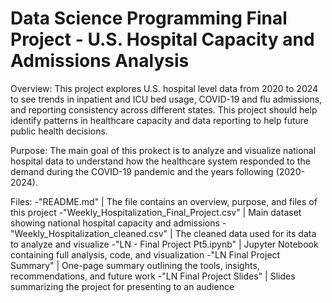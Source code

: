 # Data Science Programming Final Project - U.S. Hospital Capacity and Admissions Analysis

Overview:
This project explores U.S. hospital level data from 2020 to 2024 to see trends in inpatient and ICU bed usage, COVID-19 and flu admissions, and reporting consistency across different states. This project should help identify patterns in healthcare capacity and data reporting to help future public health decisions.

Purpose: 
The main goal of this prokect is to analyze and visualize national hospital data to understand how the healthcare system responded to the demand during the COVID-19 pandemic and the years following (2020-2024).

Files:
-"README.md" | The file contains an overview, purpose, and files of this project
-"Weekly_Hospitalization_Final_Project.csv" | Main dataset showing national hospital capacity and admissions
-"Weekly_Hospitalization_cleaned.csv" | The cleaned data used for its data to analyze and visualize
-"LN - Final Project Pt5.ipynb" | Jupyter Notebook containing full analysis, code, and visualization
-"LN Final Project Summary" | One-page summary outlining the tools, insights, recommendations, and future work
-"LN Final Project Slides" | Slides summarizing the project for presenting to an audience 



